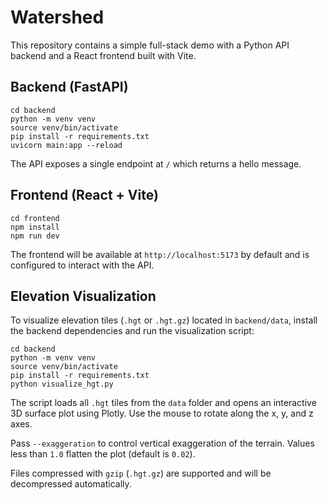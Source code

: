 # Watershed

This repository contains a simple full-stack demo with a Python API backend and a React frontend built with Vite.

## Backend (FastAPI)

```
cd backend
python -m venv venv
source venv/bin/activate
pip install -r requirements.txt
uvicorn main:app --reload
```

The API exposes a single endpoint at `/` which returns a hello message.

## Frontend (React + Vite)

```
cd frontend
npm install
npm run dev
```

The frontend will be available at `http://localhost:5173` by default and is configured to interact with the API.


## Elevation Visualization

To visualize elevation tiles (`.hgt` or `.hgt.gz`) located in `backend/data`, install the backend dependencies and run the visualization script:

```
cd backend
python -m venv venv
source venv/bin/activate
pip install -r requirements.txt
python visualize_hgt.py
```

The script loads all `.hgt` tiles from the `data` folder and opens an interactive 3D surface plot using Plotly. Use the mouse to rotate along the x, y, and z axes.

Pass `--exaggeration` to control vertical exaggeration of the terrain. Values
less than `1.0` flatten the plot (default is `0.02`).

Files compressed with `gzip` (`.hgt.gz`) are supported and will be decompressed automatically.
